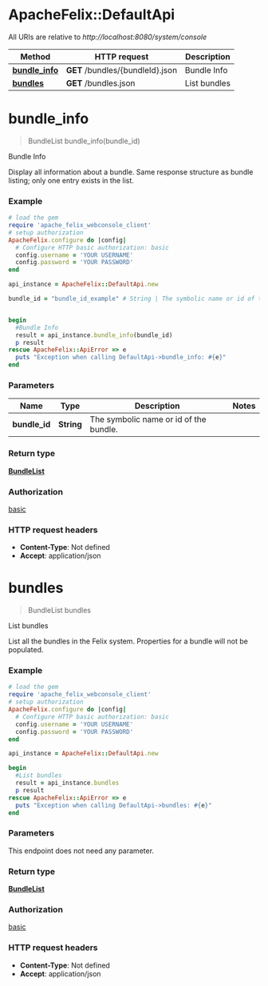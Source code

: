 # ApacheFelix::DefaultApi

All URIs are relative to *http://localhost:8080/system/console*

Method | HTTP request | Description
------------- | ------------- | -------------
[**bundle_info**](DefaultApi.md#bundle_info) | **GET** /bundles/{bundleId}.json | Bundle Info
[**bundles**](DefaultApi.md#bundles) | **GET** /bundles.json | List bundles


# **bundle_info**
> BundleList bundle_info(bundle_id)

Bundle Info

Display all information about a bundle. Same response structure as bundle listing; only one entry exists in the list.

### Example
```ruby
# load the gem
require 'apache_felix_webconsole_client'
# setup authorization
ApacheFelix.configure do |config|
  # Configure HTTP basic authorization: basic
  config.username = 'YOUR USERNAME'
  config.password = 'YOUR PASSWORD'
end

api_instance = ApacheFelix::DefaultApi.new

bundle_id = "bundle_id_example" # String | The symbolic name or id of the bundle.


begin
  #Bundle Info
  result = api_instance.bundle_info(bundle_id)
  p result
rescue ApacheFelix::ApiError => e
  puts "Exception when calling DefaultApi->bundle_info: #{e}"
end
```

### Parameters

Name | Type | Description  | Notes
------------- | ------------- | ------------- | -------------
 **bundle_id** | **String**| The symbolic name or id of the bundle. | 

### Return type

[**BundleList**](BundleList.md)

### Authorization

[basic](../README.md#basic)

### HTTP request headers

 - **Content-Type**: Not defined
 - **Accept**: application/json



# **bundles**
> BundleList bundles

List bundles

List all the bundles in the Felix system. Properties for a bundle will not be populated.

### Example
```ruby
# load the gem
require 'apache_felix_webconsole_client'
# setup authorization
ApacheFelix.configure do |config|
  # Configure HTTP basic authorization: basic
  config.username = 'YOUR USERNAME'
  config.password = 'YOUR PASSWORD'
end

api_instance = ApacheFelix::DefaultApi.new

begin
  #List bundles
  result = api_instance.bundles
  p result
rescue ApacheFelix::ApiError => e
  puts "Exception when calling DefaultApi->bundles: #{e}"
end
```

### Parameters
This endpoint does not need any parameter.

### Return type

[**BundleList**](BundleList.md)

### Authorization

[basic](../README.md#basic)

### HTTP request headers

 - **Content-Type**: Not defined
 - **Accept**: application/json



